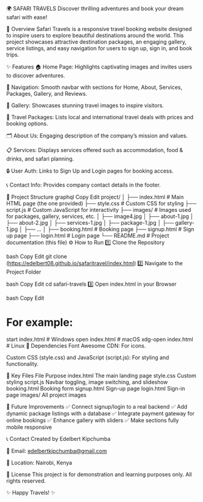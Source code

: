 🌍 SAFARI TRAVELS
Discover thrilling adventures and book your dream safari with ease!

📖 Overview
Safari Travels is a responsive travel booking website designed to inspire users to explore beautiful destinations around the world. This project showcases attractive destination packages, an engaging gallery, service listings, and easy navigation for users to sign up, sign in, and book trips.

✨ Features
🏠 Home Page: Highlights captivating images and invites users to discover adventures.

🧭 Navigation: Smooth navbar with sections for Home, About, Services, Packages, Gallery, and Reviews.

📸 Gallery: Showcases stunning travel images to inspire visitors.

🎒 Travel Packages: Lists local and international travel deals with prices and booking options.

🗂️ About Us: Engaging description of the company’s mission and values.

📋 Services: Displays services offered such as accommodation, food & drinks, and safari planning.

🔒 User Auth: Links to Sign Up and Login pages for booking access.

📞 Contact Info: Provides company contact details in the footer.

📂 Project Structure
graphql
Copy
Edit
project/
│
├── index.html         # Main HTML page (the one provided)
├── style.css          # Custom CSS for styling
├── script.js          # Custom JavaScript for interactivity
├── images/            # Images used for packages, gallery, services, etc.
│   ├── image4.jpg
│   ├── about-1.jpg
│   ├── about-2.jpg
│   ├── services-1.jpg
│   ├── package-1.jpg
│   ├── gallery-1.jpg
│   ├── ...
│
├── booking.html       # Booking page
├── signup.html        # Sign up page
├── login.html         # Login page
└── README.md          # Project documentation (this file)
⚙️ How to Run
1️⃣ Clone the Repository

bash
Copy
Edit
git clone (https://edelbert08.github.io/safaritravel/index.html)
2️⃣ Navigate to the Project Folder

bash
Copy
Edit
cd safari-travels
3️⃣ Open index.html in your Browser

bash
Copy
Edit
# For example:
start index.html  # Windows
open index.html   # macOS
xdg-open index.html # Linux
🧩 Dependencies
Font Awesome CDN: For icons.

Custom CSS (style.css) and JavaScript (script.js): For styling and functionality.

🔑 Key Files
File	Purpose
index.html	The main landing page
style.css	Custom styling
script.js	Navbar toggling, image switching, and slideshow
booking.html	Booking form
signup.html	Sign-up page
login.html	Sign-in page
images/	All project images

🚀 Future Improvements
✅ Connect signup/login to a real backend
✅ Add dynamic package listings with a database
✅ Integrate payment gateway for online bookings
✅ Enhance gallery with sliders
✅ Make sections fully mobile responsive

📞 Contact
Created by Edelbert Kipchumba

📧 Email: edelbertkipchumba@gmail.com

📍 Location: Nairobi, Kenya

📝 License
This project is for demonstration and learning purposes only. All rights reserved.

✨ Happy Travels! ✨


